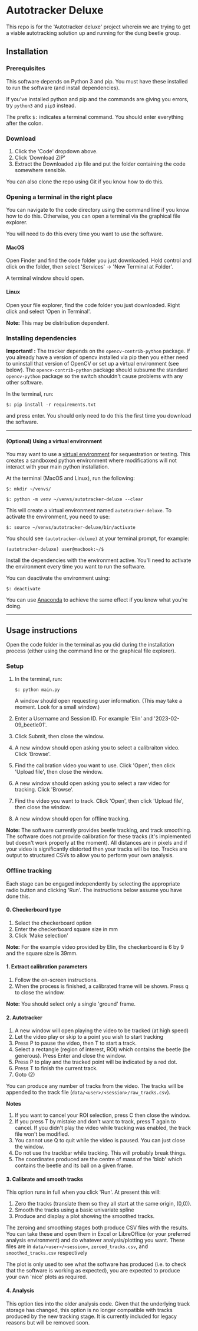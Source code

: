 # Autotracker Deluxe

This repo is for the 'Autotracker deluxe' project wherein we are
trying to get a viable autotracking solution up and running for the
dung beetle group. 



## Installation
### Prerequisites

This software depends on Python 3 and pip. You must have these
installed to run the software (and install dependencies). 

If you've installed python and pip and the commands are giving you errors, try 
`python3` and `pip3` instead.

The prefix `$:` indicates a terminal command. You should enter everything after the colon.

### Download

1. Click the 'Code' dropdown above.
2. Click 'Download ZIP'
3. Extract the Downloaded zip file and put the folder containing the code somewhere sensible.

You can also clone the repo using Git if you know how to do this.

### Opening a terminal in the right place

You can navigate to the code directory using the
command line if you know how to do this. Otherwise, you can open
a terminal via the graphical file explorer.

You will need to do this every time you want to use the software.

#### MacOS
Open Finder and find the code folder you just downloaded.
Hold control and click on the folder, then select
'Services' -> 'New Terminal at Folder'.

A terminal window should open.

#### Linux
Open your file explorer, find the code folder you just downloaded.
Right click and select 'Open in Terminal'.

**Note:** This may be distribution dependent.

### Installing dependencies

**Important! :** The tracker depends on the `opencv-contrib-python` package. If you already have a version of opencv installed via pip then you either need to uninstall that version of OpenCV or set up a virtual environment (see below). The `opencv-contrib-python` package should subsume the standard `opencv-python` package so the switch shouldn't cause problems with any other software.

In the terminal, run:

`$: pip install -r requirements.txt`

and press enter. You should only need to do this the first time you download the software.

---
#### (Optional) Using a virtual environment
You may want to use a [virtual environment](https://docs.python.org/3/library/venv.html) for sequestration or testing. This creates a sandboxed python environment where modifications will not interact with your main python installation.

At the terminal (MacOS and Linux), run the following:

`$: mkdir ~/venvs/`

`$: python -m venv ~/venvs/autotracker-deluxe --clear`


This will create a virtual environment named `autotracker-deluxe`.
To activate the environment, you need to use:

`$: source ~/venvs/autotracker-deluxe/bin/activate`

You should see `(autotracker-deluxe)` at your terminal prompt, for example:

`(autotracker-deluxe) user@macbook:~/$ `

Install the dependencies with the environment active. You'll need to activate the environment every time you want to run the software.

You can deactivate the environment using:

`$: deactivate`

You can use [Anaconda](https://www.anaconda.com/download) to achieve the same effect if you know what you're doing.

---

## Usage instructions

Open the code folder in the terminal as you did during the installation process (either using the command line or the graphical file explorer).

### Setup
1. In the terminal, run: 
   
   `$: python main.py` 
   
   A window should open requesting user information. (This may take a moment. Look for a small window.)
2. Enter a Username and Session ID. For example 'Elin' and '2023-02-09_beetle01'.
3. Click Submit, then close the window.
4. A new window should open asking you to select a calibraiton video. Click 'Browse'.
5. Find the calibration video you want to use. Click 'Open', then click 'Upload file', then close the window.
6. A new window should open asking you to select a raw video for tracking.
Click 'Browse'.
7. Find the video you want to track. Click 'Open', then click 'Upload file', then close the window.
8. A new window should open for offline tracking.

**Note:** The software currently provides beetle tracking, and track smoothing.
The software does not provide calibration for these tracks (it's implemented
but doesn't work properly at the moment). All distances are in pixels and 
if your video is significantly distorted then your tracks will be too.
Tracks are output to structured CSVs to allow you to perform your own analysis.

### Offline tracking
Each stage can be engaged independently by selecting the appropriate radio button and clicking 'Run'. The instructions below assume you have done this.

#### 0. Checkerboard type
1. Select the checkerboard option
2. Enter the checkerboard square size in mm
3. Click 'Make selection'

**Note:** For the example video provided by Elin, the checkerboard is 6 by 9 and the square size is 39mm.

#### 1. Extract calibration parameters
1. Follow the on-screen instructions.
2. When the process is finished, a calibrated frame will be shown. Press q to close the window.

**Note:** You should select only a single 'ground' frame. 

#### 2. Autotracker
1. A new window will open playing the video to be tracked (at high speed)
2. Let the video play or skip to a point you wish to start tracking
3. Press P to pause the video, then T to start a track.
4. Select a rectangle (region of interest, ROI) which contains the beetle (be generous). Press Enter and close the window.
5. Press P to play and the tracked point will be indicated by a red dot.
6. Press T to finish the current track.
7. Goto (2)

You can produce any number of tracks from the video. The tracks will be appended
to the track file (`data/<user>/<session>/raw_tracks.csv`). 

**Notes**
1. If you want to cancel your ROI selection, press C then close the window.
2. If you press T by mistake and don't want to track, press T again to cancel. If you didn't play the video while tracking was enabled, the track file won't be modified.
3. You cannot use Q to quit while the video is paused. You can just close the window.
4. Do not use the trackbar while tracking. This will probably break things.
5. The coordinates produced are the centre of mass of the 'blob' which contains
   the beetle and its ball on a given frame. 

#### 3. Calibrate and smooth tracks
This option runs in full when you click 'Run'. At present this will:
1. Zero the tracks (translate them so they all start at the same origin, (0,0)).
2. Smooth the tracks using a basic univariate spline
3. Produce and display a plot showing the smoothed tracks.

The zeroing and smoothing stages both produce CSV files with the results. You 
can take these and open them in Excel or LibreOffice (or your preferred analysis
environment) and do whatever analysis/plotting you want. These files are
in `data/<user>/<session>`, `zeroed_tracks.csv`, and `smoothed_tracks.csv` 
respectively

The plot is only used to see what the software has produced (i.e. to check that
the software is working as expected), you are expected to produce your own 'nice' 
plots as required.

#### 4. Analysis
This option ties into the older analysis code. Given that the underlying 
track storage has changed, this option is no longer compatible with tracks
produced by the new tracking stage. It is currently included for legacy
reasons but will be removed soon.

